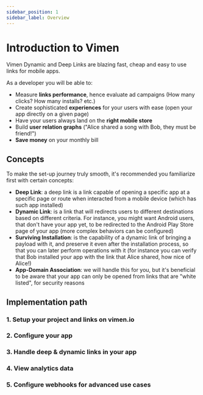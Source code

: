```yaml
---
sidebar_position: 1
sidebar_label: Overview
---
```


# Introduction to Vimen

Vimen Dynamic and Deep Links are blazing fast, cheap and easy to use links for mobile apps.

As a developer you will be able to:
- Measure **links performance**, hence evaluate ad campaigns (How many clicks? How many installs? etc.)
- Create sophisticated **experiences** for your users with ease (open your app directly on a given page)
- Have your users always land on the **right mobile store**
- Build **user relation graphs** ("Alice shared a song with Bob, they must be friend!")
- **Save money** on your monthly bill

## Concepts

To make the set-up journey truly smooth, it's recommended you familiarize first with certain concepts:

- **Deep Link**: a deep link is a link capable of opening a specific app at a specific page or route when interacted from a mobile device (which has such app installed)
- **Dynamic Link**: is a link that will redirects users to different destinations based on different criteria. For instance, you might want Android users, that don't have your app yet, to be redirected to the Android Play Store page of your app (more complex behaviors can be configured)
- **Surviving Installation**: is the capability of a dynamic link of bringing a payload with it, and preserve it even after the installation process, so that you can later perform operations with it (for instance you can verify that Bob installed your app with the link that Alice shared, how nice of Alice!)
- **App-Domain Association**: we will handle this for you, but it's beneficial to be aware that your app can only be opened from links that are "white listed", for security reasons

## Implementation path

### 1. Setup your project and links on vimen.io
### 2. Configure your app
### 3. Handle deep & dynamic links in your app
### 4. View analytics data
### 5. Configure webhooks for advanced use cases